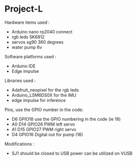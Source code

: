 # Project-L

Hardware items used :
- Arduino nano rp2040 connect
- rgb leds SK6812 
- servos sg90 360 degrees
- water pump 6v

Software platforms used :
- Arduino IDE
- Edge impulse

Libraries used :
- Adafruit_neopixel for the rgb leds
- Arduino_LSM6DS0X  for the IMU
- edge impulse for inference

Pins, use the GPIO number in the code:
- D6 GPIO18 use the GPIO numbering in the code (ie 18)
- A0 D14 GPIO26 PWM left servo
- A1 D15 GPIO27 PWM right servo
- D4 GPIO16 Digital out for pump (16)

Modifications :
- SJ1 should be closed to USB power can be utilized on VUSB


